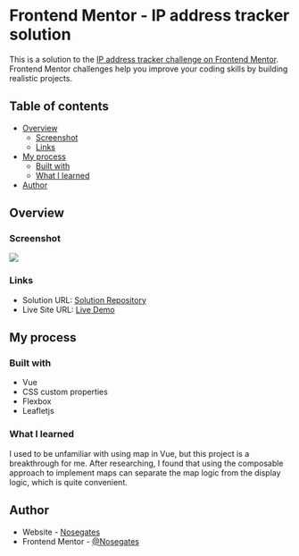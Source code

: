 # Frontend Mentor - IP address tracker solution

This is a solution to the [IP address tracker challenge on Frontend Mentor](https://www.frontendmentor.io/challenges/ip-address-tracker-I8-0yYAH0). Frontend Mentor challenges help you improve your coding skills by building realistic projects. 

## Table of contents

- [Overview](#overview)
  - [Screenshot](#screenshot)
  - [Links](#links)
- [My process](#my-process)
  - [Built with](#built-with)
  - [What I learned](#what-i-learned)
- [Author](#author)

## Overview

### Screenshot

![](/readme/cover.png)

### Links

- Solution URL: [Solution Repository](https://github.com/connectshark/ip-address-tracker)
- Live Site URL: [Live Demo](https://connectshark.github.io/ip-address-tracker/#/)

## My process

### Built with

- Vue
- CSS custom properties
- Flexbox
- Leafletjs
### What I learned
I used to be unfamiliar with using map in Vue, but this project is a breakthrough for me.
After researching, I found that using the composable approach to implement maps can separate the map logic from the display logic, which is quite convenient.

## Author

- Website - [Nosegates](https://nosegates.com/)
- Frontend Mentor - [@Nosegates](https://www.frontendmentor.io/profile/connectshark)